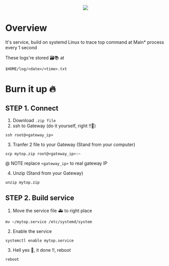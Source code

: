 <p align="center">
<img src="https://skillicons.dev/icons?i=linux,bash"/>

# Overview

It's service, build on systemd Linux to trace top command at Main\* process every 1 second

These logs're stored 🗃📚 at

`$HOME/log/<date>/<time>.txt`

# Burn it up 🔥

## STEP 1. Connect

1. Download `.zip file`
2. ssh to Gateway (do it yourself, right !!💪)

```
ssh root@<gateway_ip>
```

3. Tranfer 2 file to your Gateway (Stand from your computer)

```
scp mytop.zip root@<gateway_ip>:~
```

@ NOTE replace `<gateway_ip>` to real gateway IP

4. Unzip (Stand from your Gateway)

```
unzip mytop.zip
```

## STEP 2. Build service

1. Move the service file 🚑 to right place

```
mv ~/mytop.service /etc/systemd/system
```

2. Enable the service

```
systemctl enable mytop.service
```

3. Hell yes 👻, it done !!, reboot

```
reboot
```
